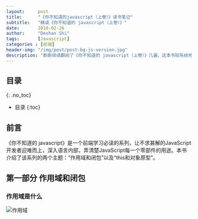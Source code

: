 ```yaml
---
layout:     post
title:      "《你不知道的javascript（上卷）》读书笔记"
subtitle:   "精读《你不知道的 javascript（上卷）》"
date:       2018-02-26
author:     "Deshan Shi"
tags:       [Javascript]
categories : [前端]
header-img: "/img/post/post-bg-js-version.jpg"
description: "断断续续翻阅了《你不知道的 javascript（上卷）》几遍，这本书较系统地讲述了作用域和闭包、this和对象原型，现对这本书做一个归纳总结，方便以后回顾"
---
```


## 目录
{: .no_toc}

* 目录
{:toc}

## 前言

《你不知道的 javascript》是一个前端学习必读的系列，让不求甚解的JavaScript开发者迎难而上，深入语言内部，弄清楚JavaScript每一个零部件的用途。本书介绍了该系列的两个主题：“作用域和闭包”以及“this和对象原型”。

## 第一部分 作用域和闭包

### 作用域是什么

![作用域](https://i.loli.net/2019/03/05/5c7e4666c2a76.png)